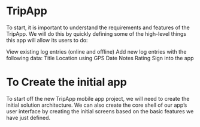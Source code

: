 # TripApp
To start, it is important to understand the requirements and features of the TripApp. 
We will do this by quickly defining some of the high-level things this app will allow its users to do:

View existing log entries (online and offline)
Add new log entries with the following data:
Title
Location using GPS
Date
Notes
Rating
Sign into the app

# To Create the initial app
To start off the new TripApp mobile app project, we will need to create the initial solution architecture. 
We can also create the core shell of our app’s user interface by creating the initial screens based on the basic features we have just defined.
